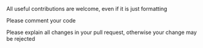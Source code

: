 All useful contributions are welcome, even if it is just formatting

Please comment your code

Please explain all changes in your pull request, otherwise your change may be rejected
